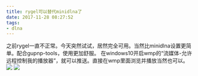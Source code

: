 ```yaml
---
title: rygel可以替代minidlna了
date: 2017-11-28 08:27:52
tags:
- dlna
---
```

之前rygel一直不正常。今天突然试试，居然完全可用。当然比minidlna设置更简单。配合gupnp-tools，使用更加舒服。
在windows10开启wmp的“流媒体-允许远程控制我的播放器”，就可以推送。直接在wmp里面浏览并播放当然也可以。
![](/img/rygel-preferences.png)
![](/img/gupnp-av-cp.png)

